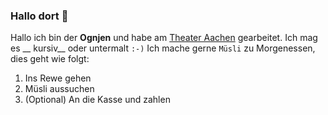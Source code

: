 ### Hallo dort 👋

Hallo ich bin der **Ognjen** und habe am [Theater Aachen](https://theateraachen.de/de_DE/home?p=1)  gearbeitet.
Ich mag es __ kursiv__ oder untermalt `:-)`
Ich mache gerne `Müsli` zu Morgenessen, dies geht wie folgt:

1. Ins Rewe gehen 
2. Müsli aussuchen
3. (Optional) An die Kasse und zahlen


<!--
**ognjenkoldzic/ognjenkoldzic** is a ✨ _special_ ✨ repository because its `README.md` (this file) appears on your GitHub profile.

Here are some ideas to get you started:

- 🔭 I’m currently working on ...
- 🌱 I’m currently learning ...
- 👯 I’m looking to collaborate on ...
- 🤔 I’m looking for help with ...
- 💬 Ask me about ...
- 📫 How to reach me: ...
- 😄 Pronouns: ...
- ⚡ Fun fact: ...
-->
